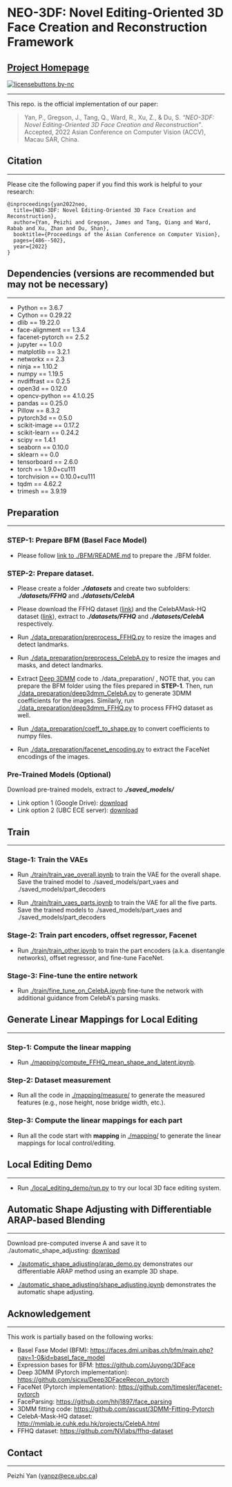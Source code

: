 # NEO-3DF: Novel Editing-Oriented 3D Face Creation and Reconstruction Framework

## [Project Homepage](https://peizhiyan.github.io/docs/neo3df/)
[![licensebuttons by-nc](https://licensebuttons.net/l/by-nc/3.0/88x31.png)](https://creativecommons.org/licenses/by-nc/4.0)

---

This repo. is the official implementation of our paper:
> Yan, P., Gregson, J., Tang, Q., Ward, R., Xu, Z., & Du, S. *“NEO-3DF: Novel Editing-Oriented 3D Face Creation and Reconstruction”*. Accepted, 2022 Asian Conference on Computer Vision (ACCV), Macau SAR, China.

## Citation
---
Please cite the following paper if you find this work is helpful to your research: 

```
@inproceedings{yan2022neo,
  title={NEO-3DF: Novel Editing-Oriented 3D Face Creation and Reconstruction},
  author={Yan, Peizhi and Gregson, James and Tang, Qiang and Ward, Rabab and Xu, Zhan and Du, Shan},
  booktitle={Proceedings of the Asian Conference on Computer Vision},
  pages={486--502},
  year={2022}
}
```

## Dependencies (versions are recommended but may not be necessary)
---
- Python                    == 3.6.7
- Cython                    == 0.29.22
- dlib                      == 19.22.0
- face-alignment            == 1.3.4
- facenet-pytorch           == 2.5.2
- jupyter                   == 1.0.0
- matplotlib                == 3.2.1
- networkx                  == 2.3
- ninja                     == 1.10.2
- numpy                     == 1.19.5
- nvdiffrast                == 0.2.5
- open3d                    == 0.12.0
- opencv-python             == 4.1.0.25
- pandas                    == 0.25.0
- Pillow                    == 8.3.2
- pytorch3d                 == 0.5.0
- scikit-image              == 0.17.2
- scikit-learn              == 0.24.2
- scipy                     == 1.4.1
- seaborn                   == 0.10.0
- sklearn                   == 0.0
- tensorboard               == 2.6.0
- torch                     == 1.9.0+cu111
- torchvision               == 0.10.0+cu111
- tqdm                      == 4.62.2
- trimesh                   == 3.9.19

## Preparation
---

### STEP-1: Prepare BFM (Basel Face Model)
- Please follow [link to ./BFM/README.md](./BFM/README.md) to prepare the ./BFM folder.

### STEP-2: Prepare dataset.
- Please create a folder **_./datasets_** and create two subfolders: **_./datasets/FFHQ_** and **_./datasets/CelebA_**

- Please download the FFHQ dataset ([link](https://github.com/NVlabs/ffhq-dataset)) and the CelebAMask-HQ dataset ([link](http://mmlab.ie.cuhk.edu.hk/projects/CelebA.html)), extract to **_./datasets/FFHQ_** and **_./datasets/CelebA_** respectively.

- Run [./data_preparation/preprocess_FFHQ.py](./data_preparation/preprocess_FFHQ.py) to resize the images and detect landmarks.

- Run [./data_preparation/preprocess_CelebA.py](./data_preparation/preprocess_CelebA.py) to resize the images and masks, and detect landmarks.

- Extract [Deep 3DMM](https://github.com/sicxu/Deep3DFaceRecon_pytorch) code to ./data_preparation/ , NOTE that, you can prepare the BFM folder using the files prepared in **STEP-1**. Then, run [./data_preparation/deep3dmm_CelebA.py](./data_preparation/deep3dmm_CelebA.py) to generate 3DMM coefficients for the images. Similarly, run [./data_preparation/deep3dmm_FFHQ.py](./data_preparation/deep3dmm_FFHQ.py) to process FFHQ dataset as well. 

- Run [./data_preparation/coeff_to_shape.py](./data_preparation/coeff_to_shape.py) to convert coefficients to numpy files.

- Run [./data_preparation/facenet_encoding.py](./data_preparation/facenet_encoding.py) to extract the FaceNet encodings of the images.

### Pre-Trained Models (Optional)

Download pre-trained models, extract to **_./saved_models/_**
- Link option 1 (Google Drive): [download](https://drive.google.com/file/d/1tJG3fI_PcgRIn6whwPIuwXN0pxuhJRBn/view?usp=sharing)
- Link option 2 (UBC ECE server): [download](https://people.ece.ubc.ca/yanpz/ACCV2022/saved_models.zip)


## Train
---

### Stage-1: Train the VAEs

- Run [./train/train_vae_overall.ipynb](./train/train_vae_overall.ipynb) to train the VAE for the overall shape. Save the trained model to ./saved_models/part_vaes and ./saved_models/part_decoders

- Run [./train/train_vaes_parts.ipynb](./train/train_vaes_parts.ipynb) to train the VAE for all the five parts. Save the trained models to ./saved_models/part_vaes and ./saved_models/part_decoders

### Stage-2: Train part encoders, offset regressor, Facenet

- Run [./train/train_other.ipynb](./train/train_other.ipynb) to train the part encoders (a.k.a. disentangle networks), offset regressor, and fine-tune FaceNet.

### Stage-3: Fine-tune the entire network

- Run [./train/fine_tune_on_CelebA.ipynb](./train/fine_tune_on_CelebA.ipynb) fine-tune the network with additional guidance from CelebA's parsing masks.


## Generate Linear Mappings for Local Editing
---

### Step-1: Compute the linear mapping

- Run [./mapping/compute_FFHQ_mean_shape_and_latent.ipynb](./mapping/compute_FFHQ_mean_shape_and_latent.ipynb).

### Step-2: Dataset measurement

- Run all the code in [./mapping/measure/](./mapping/measure) to generate the measured features (e.g., nose height, nose bridge width, etc.).

### Step-3: Compute the linear mappings for each part

- Run all the code start with **mapping** in [./mapping/](./mapping/) to generate the linear mappings for local control/editing. 



## Local Editing Demo
---

- Run [./local_editing_demo/run.py](./local_editing_demo/run.py) to try our local 3D face editing system. 



## Automatic Shape Adjusting with Differentiable ARAP-based Blending
---

Download pre-computed inverse A and save it to ./automatic_shape_adjusting: [download](https://people.ece.ubc.ca/yanpz/ACCV2022/iA.npy)

- [./automatic_shape_adjusting/arap_demo.py](./automatic_shape_adjusting/arap_demo.py) demonstrates our differentiable ARAP method using an example 3D shape.

- [./automatic_shape_adjusting/shape_adjusting.ipynb](./automatic_shape_adjusting/shape_adjusting.ipynb) demonstrates the automatic shape adjusting.











## Acknowledgement
---
This work is partially based on the following works:
- Basel Fase Model (BFM): https://faces.dmi.unibas.ch/bfm/main.php?nav=1-0&id=basel_face_model
- Expression bases for BFM: https://github.com/Juyong/3DFace
- Deep 3DMM (Pytorch implementation): https://github.com/sicxu/Deep3DFaceRecon_pytorch
- FaceNet (Pytorch implementation): https://github.com/timesler/facenet-pytorch
- FaceParsing: https://github.com/hhj1897/face_parsing
- 3DMM fitting code: https://github.com/ascust/3DMM-Fitting-Pytorch
- CelebA-Mask-HQ dataset: http://mmlab.ie.cuhk.edu.hk/projects/CelebA.html
- FFHQ dataset: https://github.com/NVlabs/ffhq-dataset


## Contact
---
Peizhi Yan (yanpz@ece.ubc.ca)



